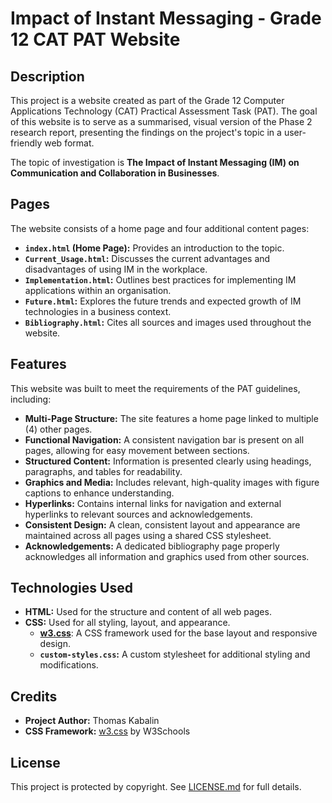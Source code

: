 # Impact of Instant Messaging - Grade 12 CAT PAT Website

## Description

This project is a website created as part of the Grade 12 Computer Applications Technology (CAT) Practical Assessment Task (PAT). The goal of this website is to serve as a summarised, visual version of the Phase 2 research report, presenting the findings on the project's topic in a user-friendly web format.

The topic of investigation is **The Impact of Instant Messaging (IM) on Communication and Collaboration in Businesses**.

## Pages

The website consists of a home page and four additional content pages:

* **`index.html` (Home Page):** Provides an introduction to the topic.
* **`Current_Usage.html`:** Discusses the current advantages and disadvantages of using IM in the workplace.
* **`Implementation.html`:** Outlines best practices for implementing IM applications within an organisation.
* **`Future.html`:** Explores the future trends and expected growth of IM technologies in a business context.
* **`Bibliography.html`:** Cites all sources and images used throughout the website.

## Features

This website was built to meet the requirements of the PAT guidelines, including:

* **Multi-Page Structure:** The site features a home page linked to multiple (4) other pages.
* **Functional Navigation:** A consistent navigation bar is present on all pages, allowing for easy movement between sections.
* **Structured Content:** Information is presented clearly using headings, paragraphs, and tables for readability.
* **Graphics and Media:** Includes relevant, high-quality images with figure captions to enhance understanding.
* **Hyperlinks:** Contains internal links for navigation and external hyperlinks to relevant sources and acknowledgements.
* **Consistent Design:** A clean, consistent layout and appearance are maintained across all pages using a shared CSS stylesheet.
* **Acknowledgements:** A dedicated bibliography page properly acknowledges all information and graphics used from other sources.

## Technologies Used

* **HTML:** Used for the structure and content of all web pages.
* **CSS:** Used for all styling, layout, and appearance.
    * [**w3.css**](https://www.w3schools.com/w3css/default.asp): A CSS framework used for the base layout and responsive design.
    * **`custom-styles.css`:** A custom stylesheet for additional styling and modifications.

## Credits

* **Project Author:** Thomas Kabalin
* **CSS Framework:** [w3.css](https://www.w3schools.com/w3css/default.asp) by W3Schools

## License

This project is protected by copyright. See [LICENSE.md](LICENSE.md) for full details. 
